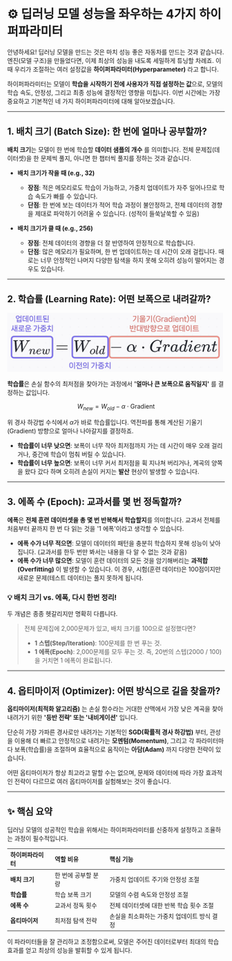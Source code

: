 # ⚙️ 딥러닝 모델 성능을 좌우하는 4가지 하이퍼파라미터

안녕하세요! 딥러닝 모델을 만드는 것은 마치 성능 좋은 자동차를 만드는 것과 같습니다. 엔진(모델 구조)을 만들었다면, 이제 최상의 성능을 내도록 세밀하게 튜닝할 차례죠. 이때 우리가 조절하는 여러 설정값을 **하이퍼파라미터(Hyperparameter)** 라고 합니다.

하이퍼파라미터는 모델이 **학습을 시작하기 전에 사용자가 직접 설정하는 값**으로, 모델의 학습 속도, 안정성, 그리고 최종 성능에 결정적인 영향을 미칩니다. 이번 시간에는 가장 중요하고 기본적인 네 가지 하이퍼파라미터에 대해 알아보겠습니다.

---

## 1. 배치 크기 (Batch Size): 한 번에 얼마나 공부할까?

**배치 크기**는 모델이 한 번에 학습할 **데이터 샘플의 개수** 를 의미합니다. 전체 문제집(데이터셋)을 한 문제씩 풀지, 아니면 한 챕터씩 풀지를 정하는 것과 같습니다.

- **배치 크기가 작을 때 (e.g., 32)**

  - **장점**: 적은 메모리로도 학습이 가능하고, 가중치 업데이트가 자주 일어나므로 학습 속도가 빠를 수 있습니다.
  - **단점**: 한 번에 보는 데이터가 적어 학습 과정이 불안정하고, 전체 데이터의 경향을 제대로 파악하기 어려울 수 있습니다. (성적이 들쑥날쑥할 수 있음)

- **배치 크기가 클 때 (e.g., 256)**
  - **장점**: 전체 데이터의 경향을 더 잘 반영하여 안정적으로 학습합니다.
  - **단점**: 많은 메모리가 필요하며, 한 번 업데이트하는 데 시간이 오래 걸립니다. 때로는 너무 안정적인 나머지 다양한 탐색을 하지 못해 오히려 성능이 떨어지는 경우도 있습니다.

---

## 2. 학습률 (Learning Rate): 어떤 보폭으로 내려갈까?

<img src="../images/gradient-descent-formula.png" width=500>

**학습률**은 손실 함수의 최저점을 찾아가는 과정에서 **'얼마나 큰 보폭으로 움직일지'** 를 결정하는 값입니다.

$$
W_{new} = W_{old} - \alpha \cdot \text{Gradient}
$$

위 경사 하강법 수식에서 $\alpha$가 바로 학습률입니다. 역전파를 통해 계산된 기울기(Gradient) 방향으로 얼마나 나아갈지를 결정하죠.

- **학습률이 너무 낮으면**: 보폭이 너무 작아 최저점까지 가는 데 시간이 매우 오래 걸리거나, 중간에 학습이 멈춰 버릴 수 있습니다.
- **학습률이 너무 높으면**: 보폭이 너무 커서 최저점을 휙 지나쳐 버리거나, 계곡의 양쪽을 왔다 갔다 하며 오히려 손실이 커지는 **발산** 현상이 발생할 수 있습니다.

---

## 3. 에폭 수 (Epoch): 교과서를 몇 번 정독할까?

**에폭**은 **전체 훈련 데이터셋을 총 몇 번 반복해서 학습할지**를 의미합니다. 교과서 전체를 처음부터 끝까지 한 번 다 읽는 것을 '1 에폭'이라고 생각할 수 있습니다.

- **에폭 수가 너무 적으면**: 모델이 데이터의 패턴을 충분히 학습하지 못해 성능이 낮아집니다. (교과서를 한두 번만 봐서는 내용을 다 알 수 없는 것과 같음)
- **에폭 수가 너무 많으면**: 모델이 훈련 데이터의 모든 것을 암기해버리는 **과적합(Overfitting)** 이 발생할 수 있습니다. 이 경우, 시험(훈련 데이터)은 100점이지만 새로운 문제(테스트 데이터)는 풀지 못하게 됩니다.

### 💡 배치 크기 vs. 에폭, 다시 한번 정리!

두 개념은 종종 헷갈리지만 명확히 다릅니다.

> 전체 문제집에 2,000문제가 있고, 배치 크기를 100으로 설정했다면?
>
> - **1 스텝(Step/Iteration)**: 100문제를 한 번 푸는 것.
> - **1 에폭(Epoch)**: 2,000문제를 모두 푸는 것. 즉, 20번의 스텝(2000 / 100)을 거치면 1 에폭이 완료됩니다.

---

## 4. 옵티마이저 (Optimizer): 어떤 방식으로 길을 찾을까?

**옵티마이저(최적화 알고리즘)** 는 손실 함수라는 거대한 산맥에서 가장 낮은 계곡을 찾아 내려가기 위한 **'등반 전략' 또는 '내비게이션'** 입니다.

단순히 가장 가파른 경사로만 내려가는 기본적인 **SGD(확률적 경사 하강법)** 부터, 관성을 이용해 더 빠르고 안정적으로 내려가는 **모멘텀(Momentum)**, 그리고 각 파라미터마다 보폭(학습률)을 조절하며 효율적으로 움직이는 **아담(Adam)** 까지 다양한 전략이 있습니다.

어떤 옵티마이저가 항상 최고라고 말할 수는 없으며, 문제와 데이터에 따라 가장 효과적인 전략이 다르므로 여러 옵티마이저를 실험해보는 것이 좋습니다.

---

## ✨ 핵심 요약

딥러닝 모델의 성공적인 학습을 위해서는 하이퍼파라미터를 신중하게 설정하고 조율하는 과정이 필수적입니다.

| 하이퍼파라미터 | 역할 비유           | 핵심 기능                                   |
| :------------- | :------------------ | :------------------------------------------ |
| **배치 크기**  | 한 번에 공부할 분량 | 가중치 업데이트 주기와 안정성 조절          |
| **학습률**     | 학습 보폭 크기      | 모델의 수렴 속도와 안정성 조절              |
| **에폭 수**    | 교과서 정독 횟수    | 전체 데이터셋에 대한 반복 학습 횟수 조절    |
| **옵티마이저** | 최저점 탐색 전략    | 손실을 최소화하는 가중치 업데이트 방식 결정 |

이 파라미터들을 잘 관리하고 조정함으로써, 모델은 주어진 데이터로부터 최대의 학습 효과를 얻고 최상의 성능을 발휘할 수 있게 됩니다.
